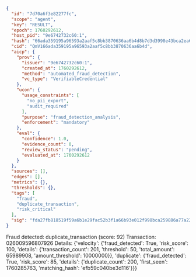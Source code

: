 ```json
{
  "id": "7d70a6f3e82277fc",
  "scope": "agent",
  "key": "RESULT",
  "epoch": 1760292612,
  "host_pid": "9e6742732c60:1",
  "hash": "66ada359195a96593a2aaf5c8bb3870636aa6b4d8b7d3d3998e43bca2ea6b8b5",
  "cid": "QmV166ada359195a96593a2aaf5c8bb3870636aa6b4d",
  "aicp": {
    "prov": {
      "issuer": "9e6742732c60:1",
      "created_at": 1760292612,
      "method": "automated_fraud_detection",
      "vc_type": "VerifiableCredential"
    },
    "ucon": {
      "usage_constraints": [
        "no_pii_export",
        "audit_required"
      ],
      "purpose": "fraud_detection_analysis",
      "enforcement": "mandatory"
    },
    "eval": {
      "confidence": 1.0,
      "evidence_count": 0,
      "review_status": "pending",
      "evaluated_at": 1760292612
    }
  },
  "sources": [],
  "edges": [],
  "metrics": {},
  "thresholds": {},
  "tags": [
    "fraud",
    "duplicate_transaction",
    "risk_critical"
  ],
  "sig": "fda27fb818519f59a6b1e29fac52b3f1a66b93e012f998bca259886a77a225e1"
}
```

Fraud detected: duplicate_transaction (score: 92)
Transaction: 026009596807926
Details: {'velocity': {'fraud_detected': True, 'risk_score': 100, 'details': {'transaction_count': 201, 'threshold': 50, 'total_amount': 65989908, 'amount_threshold': 10000000}}, 'duplicate': {'fraud_detected': True, 'risk_score': 85, 'details': {'duplicate_count': 200, 'first_seen': 1760285763, 'matching_hash': 'efb59c040be3d116'}}}